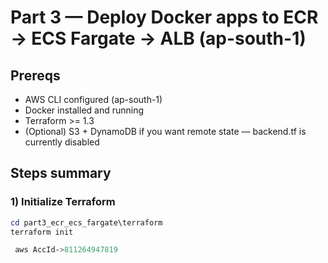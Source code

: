 # Part 3 — Deploy Docker apps to ECR → ECS Fargate → ALB (ap-south-1)

## Prereqs
- AWS CLI configured (ap-south-1)
- Docker installed and running
- Terraform >= 1.3
- (Optional) S3 + DynamoDB if you want remote state — backend.tf is currently disabled

## Steps summary

### 1) Initialize Terraform
```powershell
cd part3_ecr_ecs_fargate\terraform
terraform init

 aws AccId->811264947819